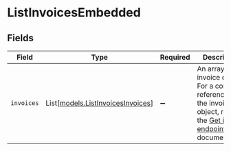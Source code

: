 # ListInvoicesEmbedded


## Fields

| Field                                                                                                                                        | Type                                                                                                                                         | Required                                                                                                                                     | Description                                                                                                                                  |
| -------------------------------------------------------------------------------------------------------------------------------------------- | -------------------------------------------------------------------------------------------------------------------------------------------- | -------------------------------------------------------------------------------------------------------------------------------------------- | -------------------------------------------------------------------------------------------------------------------------------------------- |
| `invoices`                                                                                                                                   | List[[models.ListInvoicesInvoices](../models/listinvoicesinvoices.md)]                                                                       | :heavy_minus_sign:                                                                                                                           | An array of invoice objects. For a complete reference of the invoice object, refer to the [Get invoice endpoint](get-invoice) documentation. |